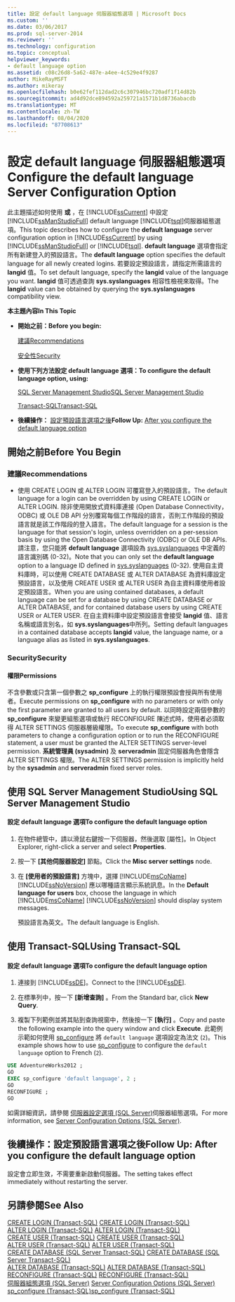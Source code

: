 ```yaml
---
title: 設定 default language 伺服器組態選項 | Microsoft Docs
ms.custom: ''
ms.date: 03/06/2017
ms.prod: sql-server-2014
ms.reviewer: ''
ms.technology: configuration
ms.topic: conceptual
helpviewer_keywords:
- default language option
ms.assetid: c08c26d8-5a62-487e-a4ee-4c529e4f9287
author: MikeRayMSFT
ms.author: mikeray
ms.openlocfilehash: b0e62fef112dad2c6c307946bc720adf1f14d82b
ms.sourcegitcommit: ad4d92dce894592a259721a1571b1d8736abacdb
ms.translationtype: MT
ms.contentlocale: zh-TW
ms.lasthandoff: 08/04/2020
ms.locfileid: "87708613"
---
```

# <a name="configure-the-default-language-server-configuration-option"></a><span data-ttu-id="2e8bb-102">設定 default language 伺服器組態選項</span><span class="sxs-lookup"><span data-stu-id="2e8bb-102">Configure the default language Server Configuration Option</span></span>
  <span data-ttu-id="2e8bb-103">此主題描述如何使用 **或** ，在 [!INCLUDE[ssCurrent](../../includes/sscurrent-md.md)] 中設定 [!INCLUDE[ssManStudioFull](../../includes/ssmanstudiofull-md.md)] default language [!INCLUDE[tsql](../../includes/tsql-md.md)]伺服器組態選項。</span><span class="sxs-lookup"><span data-stu-id="2e8bb-103">This topic describes how to configure the **default language** server configuration option in [!INCLUDE[ssCurrent](../../includes/sscurrent-md.md)] by using [!INCLUDE[ssManStudioFull](../../includes/ssmanstudiofull-md.md)] or [!INCLUDE[tsql](../../includes/tsql-md.md)].</span></span> <span data-ttu-id="2e8bb-104">**default language** 選項會指定所有新建登入的預設語言。</span><span class="sxs-lookup"><span data-stu-id="2e8bb-104">The **default language** option specifies the default language for all newly created logins.</span></span> <span data-ttu-id="2e8bb-105">若要設定預設語言，請指定所需語言的 **langid** 值。</span><span class="sxs-lookup"><span data-stu-id="2e8bb-105">To set default language, specify the **langid** value of the language you want.</span></span> <span data-ttu-id="2e8bb-106">**langid** 值可透過查詢 **sys.syslanguages** 相容性檢視來取得。</span><span class="sxs-lookup"><span data-stu-id="2e8bb-106">The **langid** value can be obtained by querying the **sys.syslanguages** compatibility view.</span></span>  
  
 <span data-ttu-id="2e8bb-107">**本主題內容**</span><span class="sxs-lookup"><span data-stu-id="2e8bb-107">**In This Topic**</span></span>  
  
-   <span data-ttu-id="2e8bb-108">**開始之前：**</span><span class="sxs-lookup"><span data-stu-id="2e8bb-108">**Before you begin:**</span></span>  
  
     [<span data-ttu-id="2e8bb-109">建議</span><span class="sxs-lookup"><span data-stu-id="2e8bb-109">Recommendations</span></span>](#Recommendations)  
  
     [<span data-ttu-id="2e8bb-110">安全性</span><span class="sxs-lookup"><span data-stu-id="2e8bb-110">Security</span></span>](#Security)  
  
-   <span data-ttu-id="2e8bb-111">**使用下列方法設定 default language 選項：**</span><span class="sxs-lookup"><span data-stu-id="2e8bb-111">**To configure the default language option, using:**</span></span>  
  
     [<span data-ttu-id="2e8bb-112">SQL Server Management Studio</span><span class="sxs-lookup"><span data-stu-id="2e8bb-112">SQL Server Management Studio</span></span>](#SSMSProcedure)  
  
     [<span data-ttu-id="2e8bb-113">Transact-SQL</span><span class="sxs-lookup"><span data-stu-id="2e8bb-113">Transact-SQL</span></span>](#TsqlProcedure)  
  
-   <span data-ttu-id="2e8bb-114">**後續操作：** [設定預設語言選項之後](#FollowUp)</span><span class="sxs-lookup"><span data-stu-id="2e8bb-114">**Follow Up:**  [After you configure the default language option](#FollowUp)</span></span>  
  
##  <a name="before-you-begin"></a><a name="BeforeYouBegin"></a> <span data-ttu-id="2e8bb-115">開始之前</span><span class="sxs-lookup"><span data-stu-id="2e8bb-115">Before You Begin</span></span>  
  
###  <a name="recommendations"></a><a name="Recommendations"></a> <span data-ttu-id="2e8bb-116">建議</span><span class="sxs-lookup"><span data-stu-id="2e8bb-116">Recommendations</span></span>  
  
-   <span data-ttu-id="2e8bb-117">使用 CREATE LOGIN 或 ALTER LOGIN 可覆寫登入的預設語言。</span><span class="sxs-lookup"><span data-stu-id="2e8bb-117">The default language for a login can be overridden by using CREATE LOGIN or ALTER LOGIN.</span></span> <span data-ttu-id="2e8bb-118">除非使用開放式資料庫連接 (Open Database Connectivity，ODBC) 或 OLE DB API 分別覆寫每個工作階段的語言，否則工作階段的預設語言就是該工作階段的登入語言。</span><span class="sxs-lookup"><span data-stu-id="2e8bb-118">The default language for a session is the language for that session's login, unless overridden on a per-session basis by using the Open Database Connectivity (ODBC) or OLE DB APIs.</span></span> <span data-ttu-id="2e8bb-119">請注意，您只能將 **default language** 選項設為 [sys.syslanguages](/sql/relational-databases/system-compatibility-views/sys-syslanguages-transact-sql) 中定義的語言識別碼 (0-32)。</span><span class="sxs-lookup"><span data-stu-id="2e8bb-119">Note that you can only set the **default language** option to a language ID defined in [sys.syslanguages](/sql/relational-databases/system-compatibility-views/sys-syslanguages-transact-sql) (0-32).</span></span> <span data-ttu-id="2e8bb-120">使用自主資料庫時，可以使用 CREATE DATABASE 或 ALTER DATABASE 為資料庫設定預設語言，以及使用 CREATE USER 或 ALTER USER 為自主資料庫使用者設定預設語言。</span><span class="sxs-lookup"><span data-stu-id="2e8bb-120">When you are using contained databases, a default language can be set for a database by using CREATE DATABASE or ALTER DATABASE, and for contained database users by using CREATE USER or ALTER USER.</span></span> <span data-ttu-id="2e8bb-121">在自主資料庫中設定預設語言會接受 **langid** 值、語言名稱或語言別名，如 **sys.syslanguages**中所列。</span><span class="sxs-lookup"><span data-stu-id="2e8bb-121">Setting default languages in a contained database accepts **langid** value, the language name, or a language alias as listed in **sys.syslanguages**.</span></span>  
  
###  <a name="security"></a><a name="Security"></a> <span data-ttu-id="2e8bb-122">Security</span><span class="sxs-lookup"><span data-stu-id="2e8bb-122">Security</span></span>  
  
####  <a name="permissions"></a><a name="Permissions"></a> <span data-ttu-id="2e8bb-123">權限</span><span class="sxs-lookup"><span data-stu-id="2e8bb-123">Permissions</span></span>  
 <span data-ttu-id="2e8bb-124">不含參數或只含第一個參數之 **sp_configure** 上的執行權限預設會授與所有使用者。</span><span class="sxs-lookup"><span data-stu-id="2e8bb-124">Execute permissions on **sp_configure** with no parameters or with only the first parameter are granted to all users by default.</span></span> <span data-ttu-id="2e8bb-125">以同時設定兩個參數的 **sp_configure** 來變更組態選項或執行 RECONFIGURE 陳述式時，使用者必須取得 ALTER SETTINGS 伺服器層級權限。</span><span class="sxs-lookup"><span data-stu-id="2e8bb-125">To execute **sp_configure** with both parameters to change a configuration option or to run the RECONFIGURE statement, a user must be granted the ALTER SETTINGS server-level permission.</span></span> <span data-ttu-id="2e8bb-126">**系統管理員 (sysadmin)** 及 **serveradmin** 固定伺服器角色會隱含 ALTER SETTINGS 權限。</span><span class="sxs-lookup"><span data-stu-id="2e8bb-126">The ALTER SETTINGS permission is implicitly held by the **sysadmin** and **serveradmin** fixed server roles.</span></span>  
  
##  <a name="using-sql-server-management-studio"></a><a name="SSMSProcedure"></a> <span data-ttu-id="2e8bb-127">使用 SQL Server Management Studio</span><span class="sxs-lookup"><span data-stu-id="2e8bb-127">Using SQL Server Management Studio</span></span>  
  
#### <a name="to-configure-the-default-language-option"></a><span data-ttu-id="2e8bb-128">設定 default language 選項</span><span class="sxs-lookup"><span data-stu-id="2e8bb-128">To configure the default language option</span></span>  
  
1.  <span data-ttu-id="2e8bb-129">在物件總管中，請以滑鼠右鍵按一下伺服器，然後選取 [屬性]。</span><span class="sxs-lookup"><span data-stu-id="2e8bb-129">In Object Explorer, right-click a server and select **Properties**.</span></span>  
  
2.  <span data-ttu-id="2e8bb-130">按一下 **[其他伺服器設定]** 節點。</span><span class="sxs-lookup"><span data-stu-id="2e8bb-130">Click the **Misc server settings** node.</span></span>  
  
3.  <span data-ttu-id="2e8bb-131">在 **[使用者的預設語言]** 方塊中，選擇 [!INCLUDE[msCoName](../../includes/msconame-md.md)] [!INCLUDE[ssNoVersion](../../includes/ssnoversion-md.md)] 應以哪種語言顯示系統訊息。</span><span class="sxs-lookup"><span data-stu-id="2e8bb-131">In the **Default language for users** box, choose the language in which [!INCLUDE[msCoName](../../includes/msconame-md.md)] [!INCLUDE[ssNoVersion](../../includes/ssnoversion-md.md)] should display system messages.</span></span>  
  
     <span data-ttu-id="2e8bb-132">預設語言為英文。</span><span class="sxs-lookup"><span data-stu-id="2e8bb-132">The default language is English.</span></span>  
  
##  <a name="using-transact-sql"></a><a name="TsqlProcedure"></a> <span data-ttu-id="2e8bb-133">使用 Transact-SQL</span><span class="sxs-lookup"><span data-stu-id="2e8bb-133">Using Transact-SQL</span></span>  
  
#### <a name="to-configure-the-default-language-option"></a><span data-ttu-id="2e8bb-134">設定 default language 選項</span><span class="sxs-lookup"><span data-stu-id="2e8bb-134">To configure the default language option</span></span>  
  
1.  <span data-ttu-id="2e8bb-135">連接到 [!INCLUDE[ssDE](../../includes/ssde-md.md)]。</span><span class="sxs-lookup"><span data-stu-id="2e8bb-135">Connect to the [!INCLUDE[ssDE](../../includes/ssde-md.md)].</span></span>  
  
2.  <span data-ttu-id="2e8bb-136">在標準列中，按一下 **[新增查詢]** 。</span><span class="sxs-lookup"><span data-stu-id="2e8bb-136">From the Standard bar, click **New Query**.</span></span>  
  
3.  <span data-ttu-id="2e8bb-137">複製下列範例並將其貼到查詢視窗中，然後按一下 **[執行]** 。</span><span class="sxs-lookup"><span data-stu-id="2e8bb-137">Copy and paste the following example into the query window and click **Execute**.</span></span> <span data-ttu-id="2e8bb-138">此範例示範如何使用 [sp_configure](/sql/relational-databases/system-stored-procedures/sp-configure-transact-sql) 將 `default language` 選項設定為法文 (`2`)。</span><span class="sxs-lookup"><span data-stu-id="2e8bb-138">This example shows how to use [sp_configure](/sql/relational-databases/system-stored-procedures/sp-configure-transact-sql) to configure the `default language` option to French (`2`).</span></span>  
  
```sql  
USE AdventureWorks2012 ;  
GO  
EXEC sp_configure 'default language', 2 ;  
GO  
RECONFIGURE ;  
GO  
```  
  
 <span data-ttu-id="2e8bb-139">如需詳細資訊，請參閱 [伺服器設定選項 &#40;SQL Server&#41;](server-configuration-options-sql-server.md)伺服器組態選項。</span><span class="sxs-lookup"><span data-stu-id="2e8bb-139">For more information, see [Server Configuration Options &#40;SQL Server&#41;](server-configuration-options-sql-server.md).</span></span>  
  
##  <a name="follow-up-after-you-configure-the-default-language-option"></a><a name="FollowUp"></a> <span data-ttu-id="2e8bb-140">後續操作：設定預設語言選項之後</span><span class="sxs-lookup"><span data-stu-id="2e8bb-140">Follow Up: After you configure the default language option</span></span>  
 <span data-ttu-id="2e8bb-141">設定會立即生效，不需要重新啟動伺服器。</span><span class="sxs-lookup"><span data-stu-id="2e8bb-141">The setting takes effect immediately without restarting the server.</span></span>  
  
## <a name="see-also"></a><span data-ttu-id="2e8bb-142">另請參閱</span><span class="sxs-lookup"><span data-stu-id="2e8bb-142">See Also</span></span>  
 <span data-ttu-id="2e8bb-143">[CREATE LOGIN &#40;Transact-SQL&#41;](/sql/t-sql/statements/create-login-transact-sql) </span><span class="sxs-lookup"><span data-stu-id="2e8bb-143">[CREATE LOGIN &#40;Transact-SQL&#41;](/sql/t-sql/statements/create-login-transact-sql) </span></span>  
 <span data-ttu-id="2e8bb-144">[ALTER LOGIN &#40;Transact-SQL&#41;](/sql/t-sql/statements/alter-login-transact-sql) </span><span class="sxs-lookup"><span data-stu-id="2e8bb-144">[ALTER LOGIN &#40;Transact-SQL&#41;](/sql/t-sql/statements/alter-login-transact-sql) </span></span>  
 <span data-ttu-id="2e8bb-145">[CREATE USER &#40;Transact-SQL&#41;](/sql/t-sql/statements/create-user-transact-sql) </span><span class="sxs-lookup"><span data-stu-id="2e8bb-145">[CREATE USER &#40;Transact-SQL&#41;](/sql/t-sql/statements/create-user-transact-sql) </span></span>  
 <span data-ttu-id="2e8bb-146">[ALTER USER &#40;Transact-SQL&#41;](/sql/t-sql/statements/alter-user-transact-sql) </span><span class="sxs-lookup"><span data-stu-id="2e8bb-146">[ALTER USER &#40;Transact-SQL&#41;](/sql/t-sql/statements/alter-user-transact-sql) </span></span>  
 <span data-ttu-id="2e8bb-147">[CREATE DATABASE &#40;SQL Server Transact-SQL&#41;](/sql/t-sql/statements/create-database-sql-server-transact-sql) </span><span class="sxs-lookup"><span data-stu-id="2e8bb-147">[CREATE DATABASE &#40;SQL Server Transact-SQL&#41;](/sql/t-sql/statements/create-database-sql-server-transact-sql) </span></span>  
 <span data-ttu-id="2e8bb-148">[ALTER DATABASE &#40;Transact-SQL&#41;](/sql/t-sql/statements/alter-database-transact-sql) </span><span class="sxs-lookup"><span data-stu-id="2e8bb-148">[ALTER DATABASE &#40;Transact-SQL&#41;](/sql/t-sql/statements/alter-database-transact-sql) </span></span>  
 <span data-ttu-id="2e8bb-149">[RECONFIGURE &#40;Transact-SQL&#41;](/sql/t-sql/language-elements/reconfigure-transact-sql) </span><span class="sxs-lookup"><span data-stu-id="2e8bb-149">[RECONFIGURE &#40;Transact-SQL&#41;](/sql/t-sql/language-elements/reconfigure-transact-sql) </span></span>  
 <span data-ttu-id="2e8bb-150">[伺服器組態選項 &#40;SQL Server&#41;](server-configuration-options-sql-server.md) </span><span class="sxs-lookup"><span data-stu-id="2e8bb-150">[Server Configuration Options &#40;SQL Server&#41;](server-configuration-options-sql-server.md) </span></span>  
 [<span data-ttu-id="2e8bb-151">sp_configure &#40;Transact-SQL&#41;</span><span class="sxs-lookup"><span data-stu-id="2e8bb-151">sp_configure &#40;Transact-SQL&#41;</span></span>](/sql/relational-databases/system-stored-procedures/sp-configure-transact-sql)  
  
  
